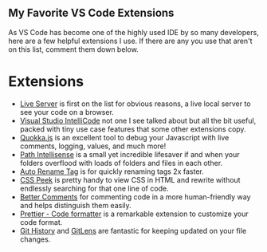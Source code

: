 ## My Favorite VS Code Extensions

As VS Code has become one of the highly used IDE by so many developers, here are a few helpful extensions I use. If there are any you use that aren't on this list, comment them down below.

# Extensions

-  [Live Server](https://marketplace.visualstudio.com/items?itemName=ritwickdey.LiveServer) is first on the list for obvious reasons, a live local server to see your code on a browser.
-  [Visual Studio IntelliCode](https://marketplace.visualstudio.com/items?itemName=VisualStudioExptTeam.vscodeintellicode) not one I see talked about but all the bit useful, packed with tiny use case features that some other extensions copy. 
-  [Quokka.js](https://marketplace.visualstudio.com/items?itemName=WallabyJs.quokka-vscode) is an excellent tool to debug your Javascript with live comments, logging, values, and much more!
-  [Path Intellisense](https://marketplace.visualstudio.com/items?itemName=christian-kohler.path-intellisense) is a small yet incredible lifesaver if and when your folders overflood with loads of folders and files in each other.
-  [Auto Rename Tag](https://marketplace.visualstudio.com/items?itemName=formulahendry.auto-rename-tag) is for quickly renaming tags 2x faster.
-  [CSS Peek](https://marketplace.visualstudio.com/items?itemName=pranaygp.vscode-css-peek) is pretty handy to view CSS in HTML and rewrite without endlessly searching for that one line of code.
-  [Better Comments](https://marketplace.visualstudio.com/items?itemName=aaron-bond.better-comments) for commenting code in a more human-friendly way and helps distinguish them easily.
-  [Prettier - Code formatter](https://marketplace.visualstudio.com/items?itemName=esbenp.prettier-vscode) is a remarkable extension to customize your code format.
-  [Git History](https://marketplace.visualstudio.com/items?itemName=donjayamanne.githistory) and  [GitLens](https://marketplace.visualstudio.com/items?itemName=eamodio.gitlens) are fantastic for keeping updated on your file changes.
